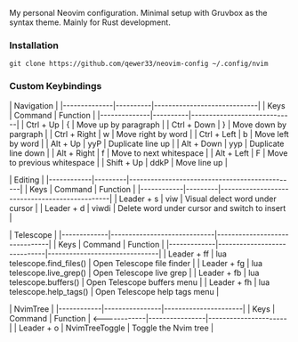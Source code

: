 My personal Neovim configuration. Minimal setup with Gruvbox as the syntax theme. Mainly for Rust development.

### Installation

`git clone https://github.com/qewer33/neovim-config ~/.config/nvim`

### Custom Keybindings

|                       Navigation                      |
|--------------|----------|-----------------------------|
| Keys         | Command  | Function                    |
|--------------|----------|-----------------------------|
| Ctrl + Up    | {        | Move up by paragraph        |
| Ctrl + Down  | }        | Move down by pargraph       |
| Ctrl + Right | w        | Move right by word          |
| Ctrl + Left  | b        | Move left by word           |
| Alt + Up     | yyP      | Duplicate line up           |
| Alt + Down   | yyp      | Duplicate line down         |
| Alt + Right  | f<space> | Move to next whitespace     |
| Alt + Left   | F<space> | Move to previous whitespace |
| Shift + Up   | ddkP     | Move line up                |

|                                Editing                               |
|------------|---------|-----------------------------------------------|
| Keys       | Command | Function                                      |
|------------|---------|-----------------------------------------------|
| Leader + s | viw     | Visual delect word under cursor               |
| Leader + d | viwdi   | Delete word under cursor and switch to insert |

|                                 Telescope                                 |
|-------------|-----------------------------|-------------------------------|
| Keys        | Command                     | Function                      |
|-------------|-----------------------------|-------------------------------|
| Leader + ff | lua telescope.find\_files() | Open Telescope file finder    |
| Leader + fg | lua telescope.live\_grep()  | Open Telescope live grep      |
| Leader + fb | lua telescope.buffers()     | Open Telescope buffers menu   |
| Leader + fh | lua telescope.help\_tags()  | Open Telescope help tags menu |

|                      NvimTree                      |
|------------|----------------|----------------------|
| Keys       | Command        | Function             |
<------------|----------------|----------------------|
| Leader + o | NvimTreeToggle | Toggle the Nvim tree |

